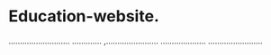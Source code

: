 # Education-website.
...........................
.............
,.......................
....................
........................
